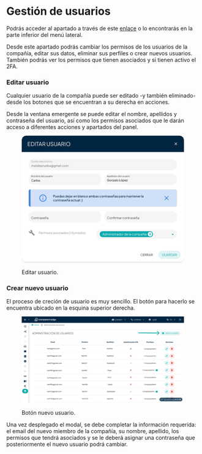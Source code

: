 # Gestión de usuarios

Podrás acceder al apartado a través de este [enlace](https://dashboard.transparentcdn.com/user/manager) o lo encontrarás en la parte inferior del menú lateral.

Desde este apartado podrás cambiar los permisos de los usuarios de la compañía, editar sus datos, eliminar sus perfiles o crear nuevos usuarios. También podrás ver los permisos que tienen asociados y si tienen activo el 2FA.&#x20;

### Editar usuario

Cualquier usuario de la compañía puede ser editado -y también eliminado- desde los botones que se encuentran a su derecha en acciones.

Desde la ventana emergente se puede editar el nombre, apellidos y contraseña del usuario, así como los permisos asociados que le darán acceso a diferentes acciones y apartados del panel.

<figure><img src="../../.gitbook/assets/editar-usuario.jpg" alt="" width="563"><figcaption><p>Editar usuario.</p></figcaption></figure>

### Crear nuevo usuario

El proceso de creción de usuario es muy sencillo. El botón para hacerlo se encuentra ubicado en la esquina superior derecha.

<figure><img src="../../.gitbook/assets/nuevo-usuario.jpg" alt="" width="563"><figcaption><p>Botón nuevo usuario.</p></figcaption></figure>

Una vez desplegado el modal, se debe completar la información requerida: el email del nuevo miembro de la compañía, su nombre, apellido, los permisos que tendrá asociados y se le deberá asignar una contraseña que posteriormente el nuevo usuario podrá cambiar.



